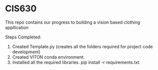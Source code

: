 # CIS630
This repo contains our progress to building a vision based clothing appllication


Steps Completed:

1) Created Template.py (creates all the folders required for project code development)
2) Created VITON conda environment. 
3) Installed all the required libraries. pip install -r requirements.txt 
